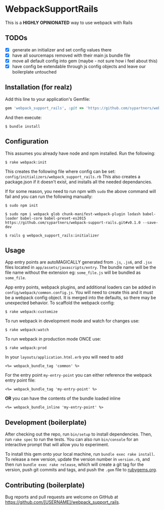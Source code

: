 # WebpackSupportRails

This is a **HIGHLY OPINIONATED** way to use webpack with Rails

## TODOs

- [x] generate an initializer and set config values there
- [x] have all sourcemaps removed with their main js bundle file
- [x] move all default config into gem (maybe - not sure how i feel about this)
- [x] have config be extendable through js config objects and leave our boilerplate untouched

## Installation (for realz)

Add this line to your application's Gemfile:

```ruby
gem 'webpack_support_rails', :git => 'https://github.com/sypartners/webpack_support_rails.git', :branch => 'master'
```

And then execute:

    $ bundle install

## Configuration

This assumes you already have node and npm installed. Run the following:
                                                                                                                                                                                                                                                       
    $ rake webpack:init

This creates the following file where config can be set: `config/initializers/webpack_support_rails.rb`
This also creates a package.json if it doesn't exist, and installs all the needed dependancies.

If for some reason, you need to run npm with `sudo` the above command will fail and you can run the following manually:

    $ sudo npm init
    
    $ sudo npm i webpack glob chunk-manifest-webpack-plugin lodash babel-loader babel-core babel-preset-es2015 https://github.com/sypartners/webpack-support-rails.git#v0.1.0 --save-dev

    $ rails g webpack_support_rails:initializer

## Usage

App entry points are autoMAGICALLY generated from `.js`, `.js6`, and `.jsx` files located in `app/assets/javascripts/entry`. The bundle name will be the file name without the extension eg: `some_file.js` will be bundled as `some_file`.

App entry points, webpack plugins, and additional loaders can be added in `config/webpack/common.config.js`. You will need to create this and it must be a webpack config object. It is merged into the defaults, so there may be unexpected behavior. To scaffold the webpack config:
                                                                                                                                                                                                                                                       
    $ rake webpack:customize

To run webpack in development mode and watch for changes use:

    $ rake webpack:watch

To run webpack in production mode ONCE use:

    $ rake webpack:prod

In your `layouts/application.html.erb` you will need to add

```erb
<%= webpack_bundle_tag 'common' %>
```

For the entry point `my-entry-point` you can either reference the webpack entry point file:

```erb
<%= webpack_bundle_tag 'my-entry-point' %>
```

**OR** you can have the contents of the bundle loaded inline

```erb
<%= webpack_bundle_inline 'my-entry-point' %>
```


## Development (boilerplate)

After checking out the repo, run `bin/setup` to install dependencies. Then, run `rake spec` to run the tests. You can also run `bin/console` for an interactive prompt that will allow you to experiment.

To install this gem onto your local machine, run `bundle exec rake install`. To release a new version, update the version number in `version.rb`, and then run `bundle exec rake release`, which will create a git tag for the version, push git commits and tags, and push the `.gem` file to [rubygems.org](https://rubygems.org).

## Contributing (boilerplate)

Bug reports and pull requests are welcome on GitHub at https://github.com/[USERNAME]/webpack_support_rails.

